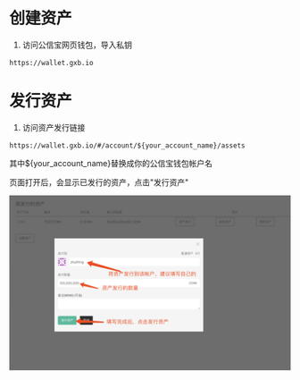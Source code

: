 # 创建资产

1. 访问公信宝网页钱包，导入私钥

```
https://wallet.gxb.io
```





# 发行资产

1. 访问资产发行链接

```
https://wallet.gxb.io/#/account/${your_account_name}/assets
```

其中${your\_account\_name}替换成你的公信宝钱包帐户名

页面打开后，会显示已发行的资产，点击"发行资产"

![](/assets/import.png)

